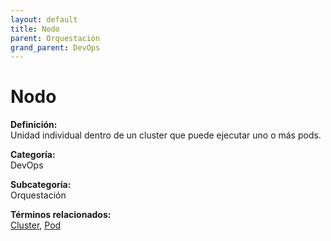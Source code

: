```yaml
---
layout: default
title: Nodo
parent: Orquestación
grand_parent: DevOps
---
```


# Nodo

**Definición:**  
Unidad individual dentro de un cluster que puede ejecutar uno o más pods.

**Categoría:**  
DevOps  

**Subcategoría:**  
Orquestación

**Términos relacionados:**  
[Cluster](https://maleniski.github.io/diccionario-angl-tec-mx/docs/devops/orquestación/cluster.html), [Pod](https://maleniski.github.io/diccionario-angl-tec-mx/docs/devops/orquestación/pod.html)
